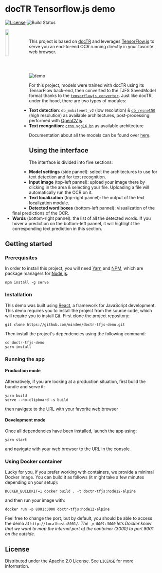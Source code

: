 # docTR Tensorflow.js demo

[![License](https://img.shields.io/badge/License-Apache%202.0-blue.svg)](LICENSE) ![Build Status](https://github.com/mindee/doctr-tfjs-demo/workflows/builds/badge.svg)

<img width="15%" align="left" src="https://github.com/teamMindee/tensorflow-js-demo/releases/download/v0.1-models/icon_doctr.gif">

<br/>

This project is based on [docTR](https://github.com/mindee/doctr) and leverages [TensorFlow.js](https://www.tensorflow.org/js) to serve you an end-to-end OCR running directly in your favorite web browser.

<br/><br/>

![demo](https://github.com/teamMindee/tensorflow-js-demo/releases/download/v0.1-models/demo_illustration.png)


For this project, models were trained with docTR using its TensorFlow back-end, then converted to the TJFS SavedModel format thanks to the [`tensorflowjs_converter`](https://www.tensorflow.org/js/tutorials/conversion/import_saved_model). Just like docTR, under the hood, there are two types of modules:
- **Text detection**: `db_mobilenet_v2` (low resolution) & [`db_resnet50`](https://mindee.github.io/doctr/latest/models.html#doctr.models.detection.db_resnet50) (high resolution) as available architectures, post-processing performed with [OpenCV.js](https://docs.opencv.org/3.4/d5/d10/tutorial_js_root.html).
- **Text recognition**: [`crnn_vgg16_bn`](https://mindee.github.io/doctr/latest/models.html#doctr.models.recognition.crnn_vgg16_bn) as available architecture

Documentation about all the models can be found over [here](https://mindee.github.io/doctr/models.html).


## Using the interface

The interface is divided into five sections:
- **Model settings** (side pannel): select the architectures to use for text detection and for text recognition.
- **Input Image** (top-left pannel): upload your image there by clicking in the area & selecting your file. Uploading a file will automatically run the OCR on it.
- **Text localization** (top-right pannel): the output of the text localization module.
- **Detected word boxes** (bottom-left pannel): visualization of the final predictions of the OCR.
- **Words** (bottom-right pannel): the list of all the detected words. If you hover a prediction on the bottom-left pannel, it will highlight the corresponding text prediction in this section.


## Getting started

### Prerequisites

In order to install this project, you will need [Yarn](https://classic.yarnpkg.com/lang/en/docs/install) and [NPM](https://docs.npmjs.com/downloading-and-installing-node-js-and-npm), which are package managers for [Node.js](https://nodejs.org/en/).

```shell
npm install -g serve
```

### Installation

This demo was built using [React](https://reactjs.org/), a framework for JavaScript development. This demo requires you to install the project from the source code, which will require you to install [Git](https://git-scm.com/book/en/v2/Getting-Started-Installing-Git). First clone the project repository:
```shell
git clone https://github.com/mindee/doctr-tfjs-demo.git
```

Then install the project's dependencies using the following command:

```shell
cd doctr-tfjs-demo
yarn install
```

### Running the app

#### Production mode

Alternatively, if you are looking at a production situation, first build the bundle and serve it:
```shell
yarn build
serve --no-clipboard -s build
```
then navigate to the URL with your favorite web browser

#### Development mode

Once all dependencies have been installed, launch the app using:
```shell
yarn start
```
and navigate with your web browser to the URL in the console.

### Using Docker container

Lucky for you, if you prefer working with containers, we provide a minimal Docker image. You can build it as follows (it might take a few minutes depending on your setup):
```shell
DOCKER_BUILDKIT=1 docker build . -t doctr-tfjs:node12-alpine
```
and then run your image with:
```shell
docker run -p 8001:3000 doctr-tfjs:node12-alpine
```
Feel free to change the port, but by default, you should be able to access the demo at `http://localhost:8001/`. *The `-p 8001:3000` lets Docker know that we want to map the internal port of the container (3000) to port 8001 on the outside.*


## License

Distributed under the Apache 2.0 License. See [`LICENSE`](LICENSE) for more information.
